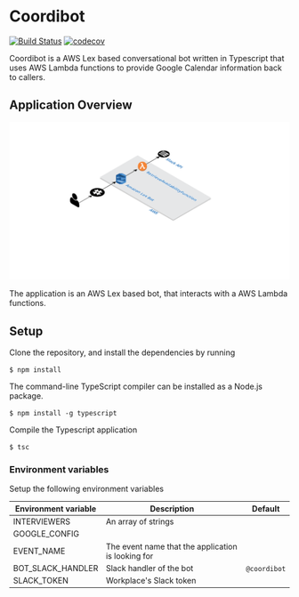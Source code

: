 # Coordibot

[![Build Status](https://travis-ci.org/jcperez/coordibot.svg?branch=master)](https://travis-ci.org/jcperez/coordibot)
[![codecov](https://codecov.io/gh/jcperez/coordibot/branch/master/graph/badge.svg)](https://codecov.io/gh/jcperez/coordibot)

Coordibot is a AWS Lex based conversational bot written in Typescript that uses AWS Lambda functions to provide Google Calendar information back to callers.

## Application Overview

![Overview](./img/Coordibot.png)

The application is an AWS Lex based bot, that interacts with a AWS Lambda functions.

## Setup

Clone the repository, and install the dependencies by running

```
$ npm install
```

The command-line TypeScript compiler can be installed as a Node.js package.

```
$ npm install -g typescript
```


Compile the Typescript application

```
$ tsc
```

### Environment variables

Setup the following environment variables

| Environment variable  | Description                                         | Default       |
|-----------------------|-----------------------------------------------------|---------------|
| INTERVIEWERS          | An array of strings                                 |               |
| GOOGLE_CONFIG         |                                                     |               |
| EVENT_NAME            | The event name that the application is looking for  |               |
| BOT_SLACK_HANDLER     | Slack handler of the bot                            | `@coordibot`  |
| SLACK_TOKEN           | Workplace's Slack token                             |               |
